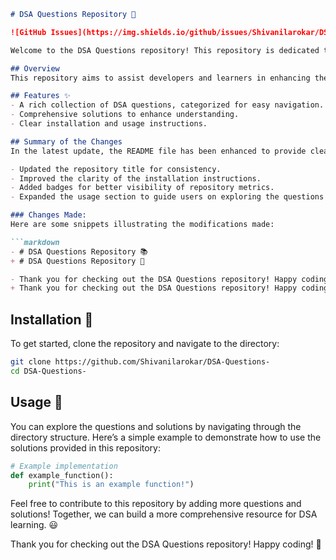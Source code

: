 ```markdown
# DSA Questions Repository 📖

![GitHub Issues](https://img.shields.io/github/issues/Shivanilarokar/DSA-Questions-) ![Forks](https://img.shields.io/github/forks/Shivanilarokar/DSA-Questions-) ![Stars](https://img.shields.io/github/stars/Shivanilarokar/DSA-Questions-) ![License](https://img.shields.io/badge/license-MIT-blue.svg)

Welcome to the DSA Questions repository! This repository is dedicated to helping developers and learners improve their skills in Data Structures and Algorithms (DSA) through a curated collection of questions and solutions.

## Overview
This repository aims to assist developers and learners in enhancing their understanding of Data Structures and Algorithms (DSA) through a comprehensive collection of questions and solutions.

## Features ✨
- A rich collection of DSA questions, categorized for easy navigation.
- Comprehensive solutions to enhance understanding.
- Clear installation and usage instructions.

## Summary of the Changes
In the latest update, the README file has been enhanced to provide clearer information regarding installation and usage. Key changes include:

- Updated the repository title for consistency.
- Improved the clarity of the installation instructions.
- Added badges for better visibility of repository metrics.
- Expanded the usage section to guide users on exploring the questions and solutions.

### Changes Made:
Here are some snippets illustrating the modifications made:

```markdown
- # DSA Questions Repository 📚
+ # DSA Questions Repository 📖
```

```markdown
- Thank you for checking out the DSA Questions repository! Happy coding! 🎉
+ Thank you for checking out the DSA Questions repository! Happy coding! 🤖
```

## Installation 🚀
To get started, clone the repository and navigate to the directory:

```bash
git clone https://github.com/Shivanilarokar/DSA-Questions-
cd DSA-Questions-
```

## Usage 📖
You can explore the questions and solutions by navigating through the directory structure. Here’s a simple example to demonstrate how to use the solutions provided in this repository:

```python
# Example implementation
def example_function():
    print("This is an example function!")
```

Feel free to contribute to this repository by adding more questions and solutions! Together, we can build a more comprehensive resource for DSA learning. 😃

Thank you for checking out the DSA Questions repository! Happy coding! 🎉
```